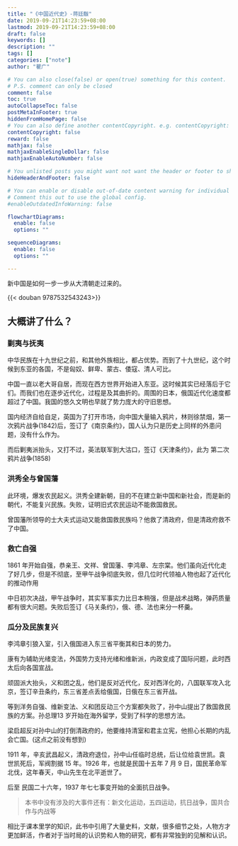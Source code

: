 ```yaml
---
title: "《中国近代史》-蒋廷黻"
date: 2019-09-21T14:23:59+08:00
lastmod: 2019-09-21T14:23:59+08:00
draft: false
keywords: []
description: ""
tags: []
categories: ["note"]
author: "瞿广"

# You can also close(false) or open(true) something for this content.
# P.S. comment can only be closed
comment: false
toc: true
autoCollapseToc: false
postMetaInFooter: true
hiddenFromHomePage: false
# You can also define another contentCopyright. e.g. contentCopyright: "This is another copyright."
contentCopyright: false
reward: false
mathjax: false
mathjaxEnableSingleDollar: false
mathjaxEnableAutoNumber: false

# You unlisted posts you might want not want the header or footer to show
hideHeaderAndFooter: false

# You can enable or disable out-of-date content warning for individual post.
# Comment this out to use the global config.
#enableOutdatedInfoWarning: false

flowchartDiagrams:
  enable: false
  options: ""

sequenceDiagrams: 
  enable: false
  options: ""

---
```




新中国是如何一步一步从大清朝走过来的。

{{< douban 9787532543243>}}

<!--more-->




## 大概讲了什么？

### 剿夷与抚夷

中华民族在十九世纪之前，和其他外族相比，都占优势。而到了十九世纪，这个时候到东亚的各国，不是匈奴、鲜卑、蒙古、倭寇、清人可比。

中国一直以老大哥自居，而现在西方世界开始进入东亚。这时候其实已经落后于它们。而我们也在逐步近代化，过程是及其曲折的。周围的日本，俄国近代化速度都超过了中国。我国的悠久文明也早就了势力庞大的守旧思想。

国内经济自给自足，英国为了打开市场，向中国大量输入鸦片，林则徐禁烟，第一次鸦片战争(1842)后，签订了《南京条约》，国人认为只是历史上同样的外患问题，没有什么作为。

而后剿夷派抬头，又打不过，英法联军到大沽口，签订《天津条约》，此为 第二次鸦片战争(1858)

### 洪秀全与曾国藩

此环境，爆发农民起义。洪秀全建新朝，目的不在建立新中国和新社会，而是新的朝代，不能复兴民族。失败，证明旧式农民运动不能救国救民。

曾国藩所领导的士大夫式运动又能救国救民族吗？他救了清政府，但是清政府救不了中国。


### 救亡自强

1861 年开始自强，恭亲王、文祥、曾国藩、李鸿章、左宗棠。他们虽向近代化走了好几步，但是不彻底，至甲午战争彻底失败，但几位时代领袖人物也起了近代化的推动作用

中日初次决战，甲午战争时，其实军事实力比日本稍强，但是战术战略，弹药质量都有很大问题。失败后签订《马关条约》，俄、德、法也来分一杯羹。

### 瓜分及民族复兴

李鸿章引狼入室，引入俄国进入东三省平衡其和日本的势力。

康有为辅助光绪变法，外国势力支持光绪和维新派，内政变成了国际问题，此时西太后向各国宣战。

顽固派大抬头，义和团之乱，他们是反对近代化，反对西洋化的，八国联军攻入北京，签订辛丑条约，东三省差点丢给俄国，日俄在东三省开战。

等到洋务自强、维新变法、义和团反动三个方案都失败了，孙中山提出了救国救民族的方案。孙总理13 岁开始在海外留学，受到了科学的思想方法。

梁启超反对孙中山的打倒清政府的，他要维持清室和君主立宪，他担心长期的内乱会亡国。(这点之前没有想到)

1911 年，辛亥武昌起义，清政府退位，孙中山任临时总统，后让位给袁世凯。袁世凯死后，军阀割据 15 年。1926 年，也就是民国十五年 7 月 9 日，国民革命军北伐，这年春天，中山先生在北平逝世了。

后至 民国二十六年，1937 年七七事变开始的全面抗日战争。

> 本书中没有涉及的大事件还有：新文化运动，五四运动，抗日战争，国共合作与内战等


相比于课本里学的知识，此书中引用了大量史料，文献，很多细节之处，人物方才更加鲜活，作者对于当时局的认识势和人物的研究，都有非常独到的见解和认识。
